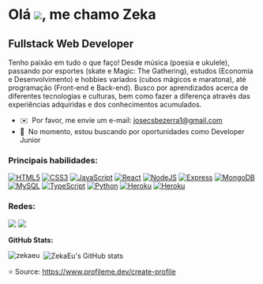 Olá ![](https://user-images.githubusercontent.com/18350557/176309783-0785949b-9127-417c-8b55-ab5a4333674e.gif), me chamo Zeka
============================================================================================================================

Fullstack Web Developer
-------------

Tenho paixão em tudo o que faço! Desde música (poesia e ukulele), passando por esportes (skate e Magic: The Gathering), estudos (Economia e Desenvolvimento) e hobbies variados (cubos mágicos e maratona), até programação (Front-end e Back-end). Busco por aprendizados acerca de diferentes tecnologias e culturas, bem como fazer a diferença através das experiências adquiridas e dos conhecimentos acumulados.

* ✉️  Por favor, me envie um e-mail: [josecsbezerra1@gmail.com](mailto:josecsbezerra1@gmail.com)
* 🧠  No momento, estou buscando por oportunidades como Developer Junior

### Principais habilidades:

<p align="left">
<a href="https://developer.mozilla.org/en-US/docs/Glossary/HTML5" target="_blank" rel="noreferrer"><img src="https://img.shields.io/badge/HTML5-E34F26?style=for-the-badge&logo=html5&logoColor=white" alt="HTML5" /></a>
<a href="https://www.w3.org/TR/CSS/#css" target="_blank" rel="noreferrer"><img src="https://img.shields.io/badge/CSS3-1572B6?style=for-the-badge&logo=css3&logoColor=white" alt="CSS3" /></a>
<a href="https://developer.mozilla.org/en-US/docs/Web/JavaScript" target="_blank" rel="noreferrer"><img src="https://img.shields.io/badge/JavaScript-323330?style=for-the-badge&logo=javascript&logoColor=F7DF1E" alt="JavaScript" /></a>
<a href="https://reactjs.org/" target="_blank" rel="noreferrer"><img src="https://img.shields.io/badge/React-20232A?style=for-the-badge&logo=react&logoColor=61DAFB" alt="React" /></a>
<a href="https://nodejs.org/en/" target="_blank" rel="noreferrer"><img src="https://img.shields.io/badge/Node.js-339933?style=for-the-badge&logo=nodedotjs&logoColor=white" alt="NodeJS" /></a>
<a href="https://expressjs.com/" target="_blank" rel="noreferrer"><img src="https://img.shields.io/badge/Express.js-000000?style=for-the-badge&logo=express&logoColor=white" alt="Express" /></a>
<a href="https://www.mongodb.com/" target="_blank" rel="noreferrer"><img src="https://img.shields.io/badge/MongoDB-4EA94B?style=for-the-badge&logo=mongodb&logoColor=white" alt="MongoDB" /></a>
<a href="https://www.mysql.com/" target="_blank" rel="noreferrer"><img src="https://img.shields.io/badge/MySQL-005C84?style=for-the-badge&logo=mysql&logoColor=white" alt="MySQL" /></a>
<a href="https://www.typescriptlang.org/" target="_blank" rel="noreferrer"><img src="https://img.shields.io/badge/TypeScript-007ACC?style=for-the-badge&logo=typescript&logoColor=white" alt="TypeScript" /></a>
<a href="https://www.python.org/" target="_blank" rel="noreferrer"><img src="https://img.shields.io/badge/Python-FFD43B?style=for-the-badge&logo=python&logoColor=blue" alt="Python" /></a>
<a href="https://www.docker.com/" target="_blank" rel="noreferrer"><img src="https://img.shields.io/badge/Docker-2CA5E0?style=for-the-badge&logo=docker&logoColor=white" alt="Heroku" /></a>
<a href="https://www.heroku.com/" target="_blank" rel="noreferrer"><img src="https://img.shields.io/badge/Heroku-430098?style=for-the-badge&logo=heroku&logoColor=white" alt="Heroku" /></a>
</p>

### Redes:

<p align="left">
<a href="http://www.instagram.com/oaprendix" target="_blank" rel="noreferrer"><img src="https://img.shields.io/badge/Instagram-E4405F?style=for-the-badge&logo=instagram&logoColor=white" /></a>
<a href="https://www.linkedin.com/in/zekabezerra/" target="_blank" rel="noreferrer"><img src="https://img.shields.io/badge/LinkedIn-0077B5?style=for-the-badge&logo=linkedin&logoColor=white" /></a>
</p>

<b>GitHub Stats:</b>
<p><img align="left" src="https://github-readme-stats.vercel.app/api/top-langs?username=zekaeu&show_icons=true&theme=dark&title_color=22c55e&text_color=22c55e&locale=en&layout=compact" alt="zekaeu" /></p>

<p>&nbsp;<img align="center" src="https://github-readme-stats.vercel.app/api?username=ZekaEu&show_icons=true&hide=issues,contribs&title_color=22c55e&text_color=facc15&icon_color=3382ed&bg_color=1c1917&hide_border=true&show_icons=true" alt="ZekaEu's GitHub stats" /></p>

:star: Source: https://www.profileme.dev/create-profile
